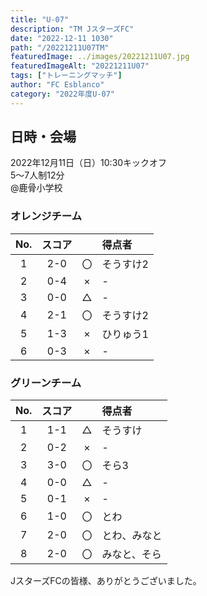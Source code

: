 ```yaml
---
title: "U-07"
description: "TM JスターズFC"
date: "2022-12-11 1030"
path: "/20221211U07TM"
featuredImage: ../images/20221211U07.jpg
featuredImageAlt: "20221211U07"
tags: ["トレーニングマッチ"]
author: "FC Esblanco"
category: "2022年度U-07"
---
```


## 日時・会場

2022年12月11日（日）10:30キックオフ<br>
5～7人制12分<br>
@鹿骨小学校

### オレンジチーム

| No.| スコア |   | 得点者  |
|:--:|:------:|:-:|:--------|
| 1  | 2-0 | 〇 |そうすけ2|
| 2  | 0-4 | × |-|
| 3  | 0-0 | △ |-|
| 4  | 2-1 | 〇 |そうすけ2|
| 5  | 1-3 | × |ひりゅう1|
| 6  | 0-3 | × |-|


### グリーンチーム

| No.| スコア |   | 得点者  |
|:--:|:------:|:-:|:--------|
| 1  | 1-1 | △ |そうすけ|
| 2  | 0-2 | × |-|
| 3  | 3-0 | 〇 |そら3|
| 4  | 0-0 | △ |-|
| 5  | 0-1 | × |-|
| 6  | 1-0 | 〇 |とわ|
| 7  | 2-0 | 〇 |とわ、みなと|
| 8  | 2-0 | 〇 |みなと、そら|


JスターズFCの皆様、ありがとうございました。